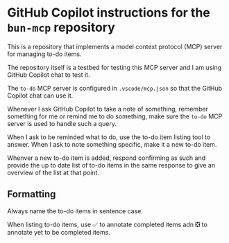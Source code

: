 # GitHub Copilot instructions for the `bun-mcp` repository

This is a repository that implements a model context protocol (MCP) server for
managing to-do items.

The repository itself is a testbed for testing this MCP server and I am using
GitHub Copilot chat to test it.

The `to-do` MCP server is configured in `.vscode/mcp.json` so that the GitHub
Copilot chat can use it.

Whenever I ask GitHub Copilot to take a note of something, remember something
for me or remind me to do something, make sure the `to-do` MCP server is used to
handle such a query.

When I ask to be reminded what to do, use the to-do item listing tool to answer.
When I ask to note something specific, make it a new to-do item.

Whenver a new to-do item is added, respond confirming as such and provide the up
to date list of to-do items in the same response to give an overview of the list
at that point.

## Formatting

Always name the to-do items in sentence case.

When listing to-do items, use ✅ to annotate completed items adn ❎ to annotate
yet to be completed items.
